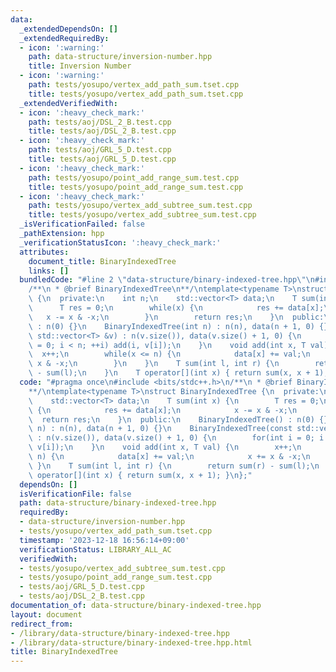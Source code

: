 ```yaml
---
data:
  _extendedDependsOn: []
  _extendedRequiredBy:
  - icon: ':warning:'
    path: data-structure/inversion-number.hpp
    title: Inversion Number
  - icon: ':warning:'
    path: tests/yosupo/vertex_add_path_sum.tset.cpp
    title: tests/yosupo/vertex_add_path_sum.tset.cpp
  _extendedVerifiedWith:
  - icon: ':heavy_check_mark:'
    path: tests/aoj/DSL_2_B.test.cpp
    title: tests/aoj/DSL_2_B.test.cpp
  - icon: ':heavy_check_mark:'
    path: tests/aoj/GRL_5_D.test.cpp
    title: tests/aoj/GRL_5_D.test.cpp
  - icon: ':heavy_check_mark:'
    path: tests/yosupo/point_add_range_sum.test.cpp
    title: tests/yosupo/point_add_range_sum.test.cpp
  - icon: ':heavy_check_mark:'
    path: tests/yosupo/vertex_add_subtree_sum.test.cpp
    title: tests/yosupo/vertex_add_subtree_sum.test.cpp
  _isVerificationFailed: false
  _pathExtension: hpp
  _verificationStatusIcon: ':heavy_check_mark:'
  attributes:
    document_title: BinaryIndexedTree
    links: []
  bundledCode: "#line 2 \"data-structure/binary-indexed-tree.hpp\"\n#include <bits/stdc++.h>\n\
    /**\n * @brief BinaryIndexedTree\n**/\ntemplate<typename T>\nstruct BinaryIndexedTree\
    \ {\n  private:\n    int n;\n    std::vector<T> data;\n    T sum(int x) {\n  \
    \      T res = 0;\n        while(x) {\n            res += data[x];\n         \
    \   x -= x & -x;\n        }\n        return res;\n    }\n  public:\n    BinaryIndexedTree()\
    \ : n(0) {}\n    BinaryIndexedTree(int n) : n(n), data(n + 1, 0) {}\n    BinaryIndexedTree(const\
    \ std::vector<T> &v) : n(v.size()), data(v.size() + 1, 0) {\n        for(int i\
    \ = 0; i < n; ++i) add(i, v[i]);\n    }\n    void add(int x, T val) {\n      \
    \  x++;\n        while(x <= n) {\n            data[x] += val;\n            x +=\
    \ x & -x;\n        }\n    }\n    T sum(int l, int r) {\n        return sum(r)\
    \ - sum(l);\n    }\n    T operator[](int x) { return sum(x, x + 1); }\n};\n"
  code: "#pragma once\n#include <bits/stdc++.h>\n/**\n * @brief BinaryIndexedTree\n\
    **/\ntemplate<typename T>\nstruct BinaryIndexedTree {\n  private:\n    int n;\n\
    \    std::vector<T> data;\n    T sum(int x) {\n        T res = 0;\n        while(x)\
    \ {\n            res += data[x];\n            x -= x & -x;\n        }\n      \
    \  return res;\n    }\n  public:\n    BinaryIndexedTree() : n(0) {}\n    BinaryIndexedTree(int\
    \ n) : n(n), data(n + 1, 0) {}\n    BinaryIndexedTree(const std::vector<T> &v)\
    \ : n(v.size()), data(v.size() + 1, 0) {\n        for(int i = 0; i < n; ++i) add(i,\
    \ v[i]);\n    }\n    void add(int x, T val) {\n        x++;\n        while(x <=\
    \ n) {\n            data[x] += val;\n            x += x & -x;\n        }\n   \
    \ }\n    T sum(int l, int r) {\n        return sum(r) - sum(l);\n    }\n    T\
    \ operator[](int x) { return sum(x, x + 1); }\n};"
  dependsOn: []
  isVerificationFile: false
  path: data-structure/binary-indexed-tree.hpp
  requiredBy:
  - data-structure/inversion-number.hpp
  - tests/yosupo/vertex_add_path_sum.tset.cpp
  timestamp: '2023-12-18 16:56:14+09:00'
  verificationStatus: LIBRARY_ALL_AC
  verifiedWith:
  - tests/yosupo/vertex_add_subtree_sum.test.cpp
  - tests/yosupo/point_add_range_sum.test.cpp
  - tests/aoj/GRL_5_D.test.cpp
  - tests/aoj/DSL_2_B.test.cpp
documentation_of: data-structure/binary-indexed-tree.hpp
layout: document
redirect_from:
- /library/data-structure/binary-indexed-tree.hpp
- /library/data-structure/binary-indexed-tree.hpp.html
title: BinaryIndexedTree
---
```

